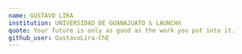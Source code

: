 ```yaml
---
name: GUSTAVO LIRA
institution: UNIVERSIDAD DE GUANAJUATO & LAUNCHX
quote: Your future is only as good as the work you put into it.
github_user: GustavoLira-ChE
---
```

